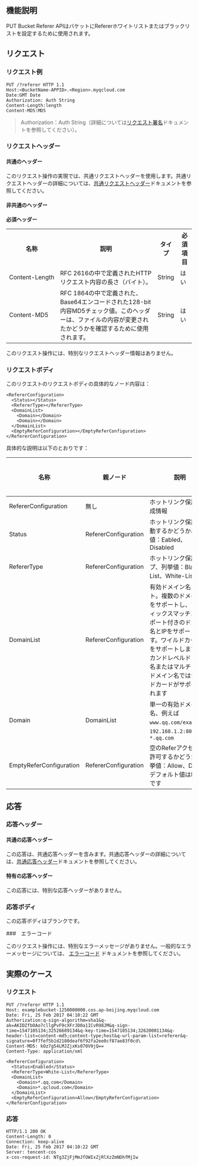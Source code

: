 ## 機能説明

PUT Bucket Referer APIはバケットにRefererホワイトリストまたはブラックリストを設定するために使用されます。

## リクエスト

### リクエスト例

```shell
PUT /?referer HTTP 1.1
Host:<BucketName-APPID>.<Region>.myqcloud.com
Date:GMT Date
Authorization: Auth String
Content-Length:length
Content-MD5:MD5
```

> Authorization：Auth String（詳細については[リクエスト署名](https://cloud.tencent.com/document/product/436/7778)ドキュメントを参照してください）。 

### リクエストヘッダー

#### 共通のヘッダー

このリクエスト操作の実現では、共通リクエストヘッダーを使用します。共通リクエストヘッダーの詳細については、[共通リクエストヘッダー](https://cloud.tencent.com/document/product/436/7728)ドキュメントを参照してください。

#### 非共通のヘッダー

**必須ヘッダー**

<table>
   <tr>
      <th>名称</th>
      <th>説明</th>
      <th>タイプ</th>
      <th>必須項目</th>
   </tr>
   <tr>
      <td nowrap="nowrap">Content-Length</td>
      <td>RFC 2616の中で定義されたHTTPリクエスト内容の長さ（バイト）。</td>
      <td>String</td>
      <td>はい</td>
   </tr>
   <tr>
      <td>Content-MD5</td>
      <td>RFC 1864の中で定義された、Base64エンコードされた128-bit内容MD5チェック値。このヘッダーは、ファイルの内容が変更されたかどうかを確認するために使用されます。</td>
      <td>String</td>
      <td>はい</td>
   </tr>
</table>

このリクエスト操作には、特別なリクエストヘッダー情報はありません。

### リクエストボディ

このリクエストのリクエストボディの具体的なノード内容は：

```shell
<RefererConfiguration>
  <Status></Status>
  <RefererType></RefererType>
  <DomainList>
    <Domain></Domain>
    <Domain></Domain>
  </DomainList>
  <EmptyReferConfiguration></EmptyReferConfiguration>
</RefererConfiguration>
```

具体的な説明は以下のとおりです：

| 名称                    | 親ノード               | 説明                                                         | タイプ      | 必須項目 |
| ----------------------- | -------------------- | ------------------------------------------------------------ | --------- | ---- |
| RefererConfiguration    | 無し                   | ホットリンク保護の構成情報                                               | Container | はい   |
| Status                  | RefererConfiguration | ホットリンク保護を起動するかどうか、列挙値：Eabled、Disabled                | String    | はい   |
| RefererType             | RefererConfiguration | ホットリンク保護タイプ、列挙値：Black-List、White-List               | String    | はい   |
| DomainList              | RefererConfiguration | 有効ドメイン名リスト。複数のドメイン名をサポートし、プレフィックスマッチング。ポート付きのドメイン名とIPをサポートします。ワイルドカード`* `をサポートします。セカンドレベルドメイン名またはマルチレベルドメイン名ではワイルドカードがサポートされます | Container | はい   |
| Domain                  | DomainList           | 単一の有効ドメイン名、例えば `www.qq.com/example`、`192.168.1.2:8080`、`*.qq.com` | String    | はい   |
| EmptyReferConfiguration | RefererConfiguration | 空のReferアクセスを許可するかどうか、列挙値：Allow、Deny、デフォルト値はDenyです | String    | いいえ   |


## 応答

### 応答ヘッダー

#### 共通の応答ヘッダー

この応答は、共通応答ヘッダーを含みます。共通応答ヘッダーの詳細については、[共通応答ヘッダー](https://cloud.tencent.com/document/product/436/7729)ドキュメントを参照してください。

#### 特有の応答ヘッダー

この応答には、特別な応答ヘッダーがありません。

### 応答ボディ

この応答ボディはブランクです。

###　エラーコード

このリクエスト操作には、特別なエラーメッセージがありません。一般的なエラーメッセージについては、 [エラーコード](https://cloud.tencent.com/document/product/436/7730) ドキュメントを参照してください。

## 実際のケース

### リクエスト

```shell
PUT /?referer HTTP 1.1
Host: examplebucket-1250000000.cos.ap-beijing.myqcloud.com
Date: Fri, 25 Feb 2017 04:10:22 GMT
Authorization:q-sign-algorithm=sha1&q-ak=AKIDZfbOAo7cllgPvF9cXFrJD0a1ICvR98JM&q-sign-time=1547105134;32526689134&q-key-time=1547105134;32620001134&q-header-list=content-md5;content-type;host&q-url-param-list=referer&q-signature=0f7fef5b1d2180deaf6f92fa2ee0cf87ae83f0cd\
Content-MD5: kOz7g54LMJZjxKs070V9jQ==
Content-Type: application/xml

<RefererConfiguration>
  <Status>Enabled</Status>
  <RefererType>White-List</RefererType>
  <DomainList>
    <Domain>*.qq.com</Domain>
    <Domain>*.qcloud.com</Domain>
  </DomainList>
  <EmptyReferConfiguration>Allow</EmptyReferConfiguration>
</RefererConfiguration>
```

### 応答

```shell
HTTP/1.1 200 OK
Content-Length: 0
Connection: keep-alive
Date: Fri, 25 Feb 2017 04:10:22 GMT
Server: tencent-cos
x-cos-request-id: NTg3ZjFjMmJfOWIxZjRlXzZmNDhfMjIw
```

